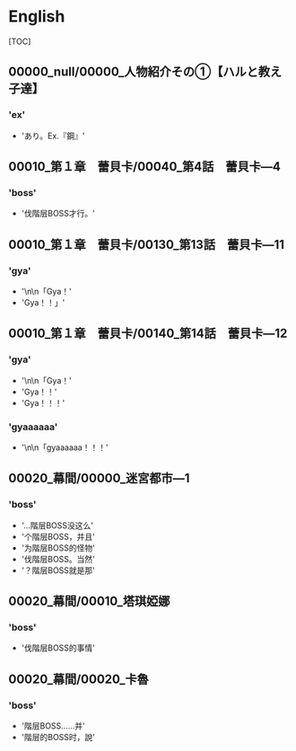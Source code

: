 # English

[TOC]

## 00000_null/00000_人物紹介その①【ハルと教え子達】

### 'ex'

- 'あり。Ex.『鋼』'


## 00010_第１章　蕾貝卡/00040_第4話　蕾貝卡―4

### 'boss'

- '伐階层BOSS才行。'


## 00010_第１章　蕾貝卡/00130_第13話　蕾貝卡―11

### 'gya'

- '\n\n「Gya！'
- 'Gya！！」'


## 00010_第１章　蕾貝卡/00140_第14話　蕾貝卡―12

### 'gya'

- '\n\n「Gya！'
- 'Gya！！'
- 'Gya！！！'

### 'gyaaaaaa'

- '\n\n「gyaaaaaa！！！'


## 00020_幕間/00000_迷宮都市―1

### 'boss'

- '…階层BOSS没这么'
- '个階层BOSS，并且'
- '为階层BOSS的怪物'
- '伐階层BOSS。当然'
- '？階层BOSS就是那'


## 00020_幕間/00010_塔琪婭娜

### 'boss'

- '伐階层BOSS的事情'


## 00020_幕間/00020_卡魯

### 'boss'

- '階层BOSS……并'
- '階层的BOSS时，說'
